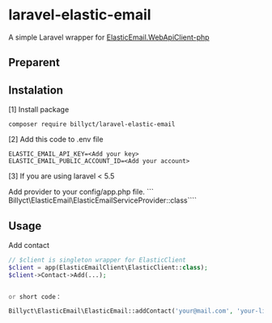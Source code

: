# laravel-elastic-email

A simple Laravel wrapper for [ElasticEmail.WebApiClient-php](https://github.com/ElasticEmail/ElasticEmail.WebApiClient-php)

## Preparent


## Instalation

[1] Install package

```
composer require billyct/laravel-elastic-email
```


[2] Add this code to .env file

```
ELASTIC_EMAIL_API_KEY=<Add your key>
ELASTIC_EMAIL_PUBLIC_ACCOUNT_ID=<Add your account>
```

[3] If you are using laravel < 5.5

Add provider to your config/app.php file.
``` Billyct\ElasticEmail\ElasticEmailServiceProvider::class```` 

## Usage

Add contact

```php
// $client is singleton wrapper for ElasticClient
$client = app(ElasticEmailClient\ElasticClient::class);
$client->Contact->Add(...);


or short code：

Billyct\ElasticEmail\ElasticEmail::addContact('your@mail.com', 'your-list-name', ['field_1' => 'test']);
```
